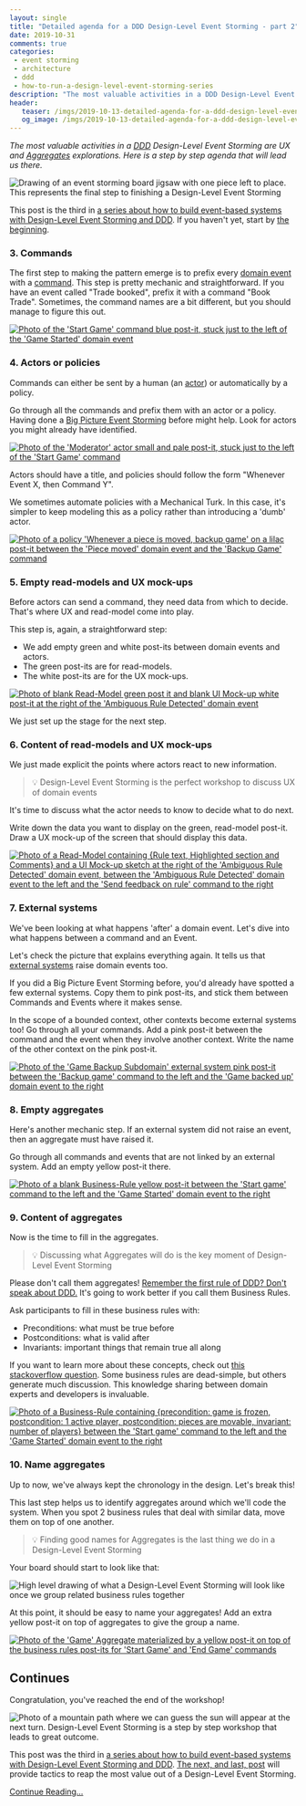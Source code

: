 ```yaml
---
layout: single
title: "Detailed agenda for a DDD Design-Level Event Storming - part 2"
date: 2019-10-31
comments: true
categories:
 - event storming
 - architecture
 - ddd
 - how-to-run-a-design-level-event-storming-series
description: "The most valuable activities in a DDD Design-Level Event Storming are UX and Aggregates explorations. Here is a step by step agenda that will lead us there. The chain of events helps us to define good UX. Discussing business rules, then grouping them leads us to good Aggregate Names."
header:
   teaser: /imgs/2019-10-13-detailed-agenda-for-a-ddd-design-level-event-storming-part-2/design-level-event-storming-last-piece-teaser.jpeg
   og_image: /imgs/2019-10-13-detailed-agenda-for-a-ddd-design-level-event-storming-part-2/design-level-event-storming-last-piece-og.jpeg
---
```

_The most valuable activities in a [DDD](https://en.wikipedia.org/wiki/Domain-driven_design) Design-Level Event Storming are UX and [Aggregates](https://martinfowler.com/bliki/DDD_Aggregate.html) explorations. Here is a step by step agenda that will lead us there._

![Drawing of an event storming board jigsaw with one piece left to place. This represents the final step to finishing a Design-Level Event Storming]({{site.url}}/imgs/2019-10-13-detailed-agenda-for-a-ddd-design-level-event-storming-part-2/design-level-event-storming-last-piece.jpeg)

This post is the third in [a series about how to build event-based systems with Design-Level Event Storming and DDD]({{site.url}}/categories/#how-to-run-a-design-level-event-storming-series). If you haven't yet, start by [the beginning]({{site.url}}/why-should-we-use-design-level-event-storming-for-ddd/).

### 3. Commands

The first step to making the pattern emerge is to prefix every [domain event](https://martinfowler.com/eaaDev/DomainEvent.html) with a [command](https://en.wikipedia.org/wiki/Command_pattern). This step is pretty mechanic and straightforward. If you have an event called "Trade booked", prefix it with a command "Book Trade". Sometimes, the command names are a bit different, but you should manage to figure this out.

[![Photo of the 'Start Game' command blue post-it, stuck just to the left of the 'Game Started' domain event]({{site.url}}/imgs/2019-10-13-detailed-agenda-for-a-ddd-design-level-event-storming-part-2/command-small.jpg)]({{site.url}}/imgs/2019-10-13-detailed-agenda-for-a-ddd-design-level-event-storming-part-2/command.jpg)

### 4. Actors or policies

Commands can either be sent by a human (an [actor]({{site.url}}/detailed-agenda-of-a-ddd-big-picture-event-storming-part-2/)) or automatically by a policy.

Go through all the commands and prefix them with an actor or a policy. Having done a [Big Picture Event Storming]({{site.url}}/detailed-agenda-of-a-ddd-big-picture-event-storming-part-1/) before might help. Look for actors you might already have identified.

[![Photo of the 'Moderator' actor small and pale post-it, stuck just to the left of the 'Start Game' command]({{site.url}}/imgs/2019-10-13-detailed-agenda-for-a-ddd-design-level-event-storming-part-2/actor-small.jpg)]({{site.url}}/imgs/2019-10-13-detailed-agenda-for-a-ddd-design-level-event-storming-part-2/actor.jpg)

Actors should have a title, and policies should follow the form "Whenever Event X, then Command Y".

We sometimes automate policies with a Mechanical Turk. In this case, it's simpler to keep modeling this as a policy rather than introducing a 'dumb' actor.

[![Photo of a policy 'Whenever a piece is moved, backup game' on a lilac post-it between the 'Piece moved' domain event and the 'Backup Game' command]({{site.url}}/imgs/2019-10-13-detailed-agenda-for-a-ddd-design-level-event-storming-part-2/policy-small.jpg)]({{site.url}}/imgs/2019-10-13-detailed-agenda-for-a-ddd-design-level-event-storming-part-2/policy.jpg)

### 5. Empty read-models and UX mock-ups

Before actors can send a command, they need data from which to decide. That's where UX and read-model come into play.

This step is, again, a straightforward step:

*   We add empty green and white post-its between domain events and actors. 
*   The green post-its are for read-models. 
*   The white post-its are for the UX mock-ups.

[![Photo of blank Read-Model green post it and blank UI Mock-up white post-it at the right of the 'Ambiguous Rule Detected' domain event]({{site.url}}/imgs/2019-10-13-detailed-agenda-for-a-ddd-design-level-event-storming-part-2/blank-read-model-and-mock-up-small.jpg)]({{site.url}}/imgs/2019-10-13-detailed-agenda-for-a-ddd-design-level-event-storming-part-2/blank-read-model-and-mock-up.jpg)

We just set up the stage for the next step.

### 6. Content of read-models and UX mock-ups

We just made explicit the points where actors react to new information.

> 💡 Design-Level Event Storming is the perfect workshop to discuss UX of domain events

It's time to discuss what the actor needs to know to decide what to do next.

Write down the data you want to display on the green, read-model post-it. Draw a UX mock-up of the screen that should display this data.

[![Photo of a Read-Model containing {Rule text, Highlighted section and Comments} and a UI Mock-up sketch at the right of the 'Ambiguous Rule Detected' domain event, between the 'Ambiguous Rule Detected' domain event to the left and the 'Send feedback on rule' command to the right]({{site.url}}/imgs/2019-10-13-detailed-agenda-for-a-ddd-design-level-event-storming-part-2/read-model-and-mock-up-small.jpg)]({{site.url}}/imgs/2019-10-13-detailed-agenda-for-a-ddd-design-level-event-storming-part-2/read-model-and-mock-up.jpg)

### 7. External systems

We've been looking at what happens 'after' a domain event. Let's dive into what happens between a command and an Event.

Let's check the picture that explains everything again. It tells us that [external systems]({{site.url}}/detailed-agenda-of-a-ddd-big-picture-event-storming-part-2/) raise domain events too.

If you did a Big Picture Event Storming before, you'd already have spotted a few external systems. Copy them to pink post-its, and stick them between Commands and Events where it makes sense.

In the scope of a bounded context, other contexts become external systems too! Go through all your commands. Add a pink post-it between the command and the event when they involve another context. Write the name of the other context on the pink post-it.

[![Photo of the 'Game Backup Subdomain' external system pink post-it between the 'Backup game' command to the left and the 'Game backed up' domain event to the right]({{site.url}}/imgs/2019-10-13-detailed-agenda-for-a-ddd-design-level-event-storming-part-2/external-system-small.jpg)]({{site.url}}/imgs/2019-10-13-detailed-agenda-for-a-ddd-design-level-event-storming-part-2/external-system.jpg)

### 8. Empty aggregates

Here's another mechanic step. If an external system did not raise an event, then an aggregate must have raised it.

Go through all commands and events that are not linked by an external system. Add an empty yellow post-it there.

[![Photo of a blank Business-Rule yellow post-it between the 'Start game' command to the left and the 'Game Started' domain event to the right]({{site.url}}/imgs/2019-10-13-detailed-agenda-for-a-ddd-design-level-event-storming-part-2/blank-business-rule-small.jpg)]({{site.url}}/imgs/2019-10-13-detailed-agenda-for-a-ddd-design-level-event-storming-part-2/blank-business-rule.jpg)

### 9. Content of aggregates

Now is the time to fill in the aggregates.

> 💡 Discussing what Aggregates will do is the key moment of Design-Level Event Storming

Please don't call them aggregates! [Remember the first rule of DDD? Don't speak about DDD.]({{site.url}}/how-to-use-event-storming-to-introduce-domain-driven-design/) It's going to work better if you call them Business Rules.

Ask participants to fill in these business rules with:

*   Preconditions: what must be true before
*   Postconditions: what is valid after
*   Invariants: important things that remain true all along

If you want to learn more about these concepts, check out [this stackoverflow question](https://stackoverflow.com/questions/11331964/what-are-the-differences-pre-condition-post-condition-and-invariant-in-computer). Some business rules are dead-simple, but others generate much discussion. This knowledge sharing between domain experts and developers is invaluable.

[![Photo of a Business-Rule containing {precondition: game is frozen, postcondition: 1 active player, postcondition: pieces are movable, invariant: number of players} between the 'Start game' command to the left and the 'Game Started' domain event to the right]({{site.url}}/imgs/2019-10-13-detailed-agenda-for-a-ddd-design-level-event-storming-part-2/business-rule-small.jpg)]({{site.url}}/imgs/2019-10-13-detailed-agenda-for-a-ddd-design-level-event-storming-part-2/business-rule.jpg)

### 10. Name aggregates

Up to now, we've always kept the chronology in the design. Let's break this!

This last step helps us to identify aggregates around which we'll code the system. When you spot 2 business rules that deal with similar data, move them on top of one another.

> 💡 Finding good names for Aggregates is the last thing we do in a Design-Level Event Storming

Your board should start to look like that:

![High level drawing of what a Design-Level Event Storming will look like once we group related business rules together]({{site.url}}/imgs/2019-10-13-detailed-agenda-for-a-ddd-design-level-event-storming-part-2/merged-business-rules.jpeg)

At this point, it should be easy to name your aggregates! Add an extra yellow post-it on top of aggregates to give the group a name.

[![Photo of the 'Game' Aggregate materialized by a yellow post-it on top of the business rules post-its for 'Start Game' and 'End Game' commands]({{site.url}}/imgs/2019-10-13-detailed-agenda-for-a-ddd-design-level-event-storming-part-2/aggregate-small.jpg)]({{site.url}}/imgs/2019-10-13-detailed-agenda-for-a-ddd-design-level-event-storming-part-2/aggregate.jpg)

## Continues

Congratulation, you've reached the end of the workshop!

![Photo of a mountain path where we can guess the sun will appear at the next turn. Design-Level Event Storming is a step by step workshop that leads to great outcome.]({{site.url}}/imgs/2019-10-13-detailed-agenda-for-a-ddd-design-level-event-storming-part-2/end-of-the-path.jpg)

This post was the third in [a series about how to build event-based systems with Design-Level Event Storming and DDD]({{site.url}}/categories/#how-to-run-a-design-level-event-storming-series). [The next, and last, post]({{site.url}}/7-tactics-that-will-make-your-ddd-design-level-event-storming-pay-off/) will provide tactics to reap the most value out of a Design-Level Event Storming.

[Continue Reading...]({{site.url}}/7-tactics-that-will-make-your-ddd-design-level-event-storming-pay-off/)